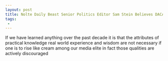 ```yaml
---
layout: post
title: Nolte Daily Beast Senior Politics Editor Sam Stein Believes DACA Participants Can  Vote
tags:
 -
---
```

If we have learned anything over the past decade it is that the attributes of practical knowledge real world experience and wisdom are not necessary if one is to rise like cream among our media elite in fact those qualities are actively discouraged
